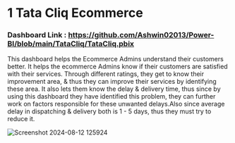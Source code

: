 # 1 Tata Cliq Ecommerce

### Dashboard Link : https://github.com/Ashwin02013/Power-BI/blob/main/TataCliq/TataCliq.pbix

This dashboard helps the Ecommerce Admins understand their customers better. It helps the ecommerce Admins know if their customers are satisfied with their services. Through different ratings, they get to know their improvement area, & thus they can improve their services by identifying these area. It also lets them know the delay & delivery time, thus since by using this dashboard they have identified this problem, they can further work on factors responsible for these unwanted delays.Also since average delay in dispatching & delivery both is 1 - 5 days, thus they must try to reduce it.

![Screenshot 2024-08-12 125924](https://github.com/user-attachments/assets/d23c53d1-949a-452e-badc-21cfd45f443f)
